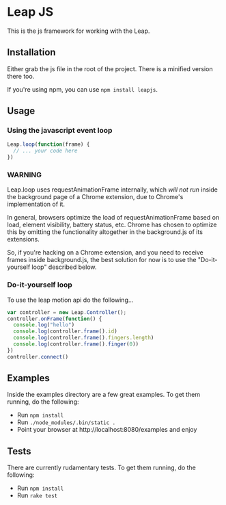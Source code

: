 # Leap JS

This is the js framework for working with the Leap.

## Installation

Either grab the js file in the root of the project. There is a minified version there too.

If you're using npm, you can use `npm install leapjs`.

## Usage

### Using the javascript event loop

```javascript
Leap.loop(function(frame) {
  // ... your code here
})
```

### WARNING

Leap.loop uses requestAnimationFrame internally, which *will not run* inside the
background page of a Chrome extension, due to Chrome's implementation of it.

In general, browsers optimize the load of requestAnimationFrame based on load, element visibility,
battery status, etc. Chrome has chosen to optimize this by omitting the functionality
altogether in the background.js of its extensions.

So, if you're hacking on a Chrome extension, and you need to receive frames inside background.js,
the best solution for now is to use the "Do-it-yourself loop" described below.

### Do-it-yourself loop

To use the leap motion api do the following...

```javascript
var controller = new Leap.Controller();
controller.onFrame(function() {
  console.log("hello")
  console.log(controller.frame().id)
  console.log(controller.frame().fingers.length)
  console.log(controller.frame().finger(0))
})
controller.connect()
```

## Examples

Inside the examples directory are a few great examples. To get them running, do the following:

* Run `npm install`
* Run `./node_modules/.bin/static .`
* Point your browser at http://localhost:8080/examples and enjoy

## Tests

There are currently rudamentary tests. To get them running, do the following:

* Run `npm install`
* Run `rake test`
